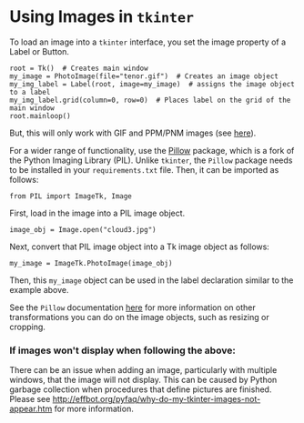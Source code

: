 # Using Images in `tkinter`

To load an image into a `tkinter` interface, you set the image property
of a Label or Button.

```
root = Tk()  # Creates main window
my_image = PhotoImage(file="tenor.gif")  # Creates an image object
my_img_label = Label(root, image=my_image)  # assigns the image object to a label
my_img_label.grid(column=0, row=0)  # Places label on the grid of the main window
root.mainloop()
```
But, this will only work with GIF and PPM/PNM images (see [here](https://tkdocs.com/tutorial/fonts.html#images)).

For a wider range of functionality, use the [Pillow](https://pillow.readthedocs.io/en/stable/index.html) 
package, which is a fork of the Python Imaging Library (PIL).  Unlike `tkinter`,
the `Pillow` package needs to be installed in your `requirements.txt` file.
Then, it can be imported as follows:
```
from PIL import ImageTk, Image
```  
First, load in the image into a PIL image object.
```
image_obj = Image.open("cloud3.jpg")
```
Next, convert that PIL image object into a Tk image object as follows:
```
my_image = ImageTk.PhotoImage(image_obj)
```
Then, this `my_image` object can be used in the label declaration similar to
the example above.  

See the `Pillow` documentation [here](https://pillow.readthedocs.io/en/stable/index.html)
 for more information on other
transformations you can do on the image objects, such as resizing or cropping.

### If images won't display when following the above:
There can be an issue when adding an image, particularly with multiple windows,
that the image will not display.  This can be caused by Python garbage
collection when procedures that define pictures are finished.  Please
see <http://effbot.org/pyfaq/why-do-my-tkinter-images-not-appear.htm> for
more information.


